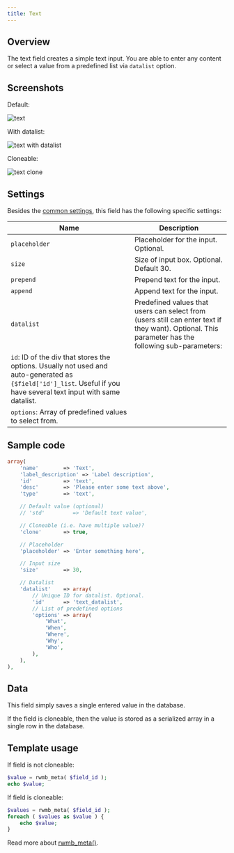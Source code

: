 ```yaml
---
title: Text
---
```


## Overview

The text field creates a simple text input. You are able to enter any content or select a value from a predefined list via `datalist` option.

## Screenshots

Default:

![text](https://i.imgur.com/Khmq6nj.png)

With datalist:

![text with datalist](https://i.imgur.com/WnedDrd.png)

Cloneable:

![text clone](https://i.imgur.com/5BTWfmN.png)

## Settings

Besides the [common settings](/field-settings/), this field has the following specific settings:

Name | Description
--- | ---
`placeholder` | Placeholder for the input. Optional.
`size` | Size of input box. Optional. Default 30.
`prepend`|Prepend text for the input.
`append`|Append text for the input.
`datalist` | Predefined values that users can select from (users still can enter text if they want). Optional. This parameter has the following sub-parameters:
|`id`: ID of the div that stores the options. Usually not used and auto-generated as `{$field['id']_list`. Useful if you have several text input with same datalist.
|`options`: Array of predefined values to select from.

## Sample code

```php
array(
    'name'        => 'Text',
    'label_description' => 'Label description',
    'id'          => 'text',
    'desc'        => 'Please enter some text above',
    'type'        => 'text',

    // Default value (optional)
    // 'std'         => 'Default text value',

    // Cloneable (i.e. have multiple value)?
    'clone'       => true,

    // Placeholder
    'placeholder' => 'Enter something here',

    // Input size
    'size'        => 30,

    // Datalist
    'datalist'    => array(
        // Unique ID for datalist. Optional.
        'id'      => 'text_datalist',
        // List of predefined options
        'options' => array(
            'What',
            'When',
            'Where',
            'Why',
            'Who',
        ),
    ),
),
```

## Data

This field simply saves a single entered value in the database.

If the field is cloneable, then the value is stored as a serialized array in a single row in the database.

## Template usage

If field is not cloneable:

```php
$value = rwmb_meta( $field_id );
echo $value;
```

If field is cloneable:

```php
$values = rwmb_meta( $field_id );
foreach ( $values as $value ) {
    echo $value;
}
```

Read more about [rwmb_meta()](/rwmb-meta/).
